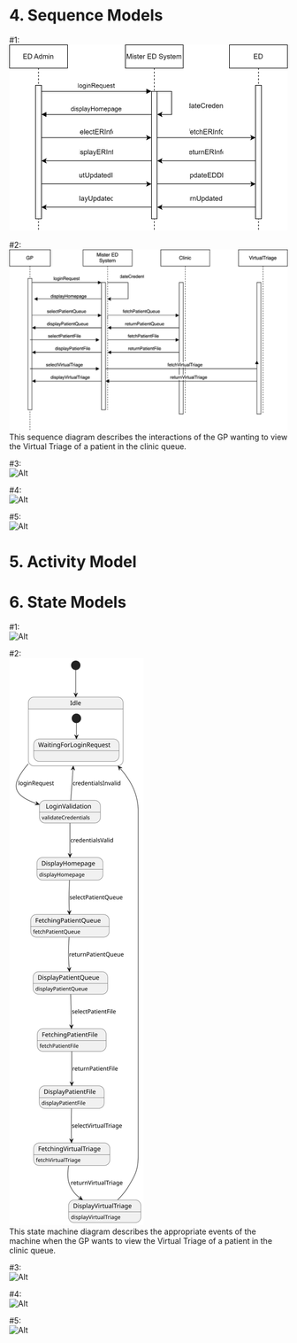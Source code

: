 
# 4. Sequence Models

  #1: 
  <br> 
  ![Alt](EDAdminSequenceDiagram.drawio.svg)
  <br>

  #2:
  <br>
  ![Alt](GPSequenceDiagram.drawio.svg) 
  <br>This sequence diagram describes the interactions of the GP wanting to view the Virtual Triage of a patient in the clinic queue.

  #3:
  <br>
  ![Alt](ClinicianSequence.drawio)
  <br>
  
  #4:
  <br>
  ![Alt](Sequence_Patient1.svg)
  <br>
  
  #5:
  <br>
  ![Alt]()
  <br>

# 5. Activity Model

# 6. State Models

  #1: 
  <br> 
  ![Alt]()
  <br>

  #2:
  <br>
  ![Alt](GPStateDiagram.svg) 
 <br>This state machine diagram describes the appropriate events of the machine when the GP wants to view the Virtual Triage of a patient in the clinic queue.

  #3:
  <br>
  ![Alt]()
  <br>
  
  #4:
  <br>
  ![Alt]()
  <br>
  
  #5:
  <br>
  ![Alt]()
  <br>

